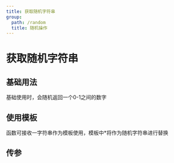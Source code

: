 ```yaml
---
title: 获取随机字符串
group:
  path: /random
  title: 随机操作
---
```

# 获取随机字符串

## 基础用法

基础使用时，会随机返回一个0-1之间的数字

<code src='../../examples/Radom/getRandomString.1.tsx'></code>

## 使用模板

函数可接收一字符串作为模板使用，模板中*将作为随机字符串进行替换

<code src='../../examples/Radom/getRandomString.2.tsx'></code>

## 传参

<CApi
  params="[
    {keyword: 'param0', type: 'any[]', description: '待取值的list', required: true},
  ]">
</CApi>
